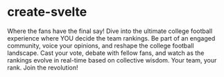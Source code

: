 # create-svelte

Where the fans have the final say! Dive into the ultimate college football experience where YOU decide the team rankings. Be part of an engaged community, voice your opinions, and reshape the college football landscape. Cast your vote, debate with fellow fans, and watch as the rankings evolve in real-time based on collective wisdom. Your team, your rank. Join the revolution!
